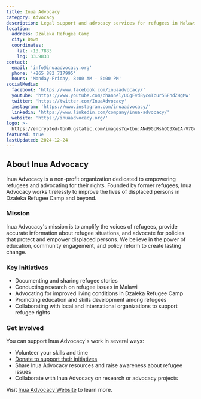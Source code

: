 ```yaml
---
title: Inua Advocacy
category: Advocacy
description: Legal support and advocacy services for refugees in Malawi.
location:
  address: Dzaleka Refugee Camp
  city: Dowa
  coordinates:
    lat: -13.7833
    lng: 33.9833
contact:
  email: 'info@inuaadvocacy.org'
  phone: '+265 882 717995'
  hours: 'Monday-Friday, 8:00 AM - 5:00 PM'
socialMedia:
  facebook: 'https://www.facebook.com/inuaadvocacy/'
  youtube: 'https://www.youtube.com/channel/UCgFvd8yc4Tcur5SFhdZHgMw'
  twitter: 'https://twitter.com/InuaAdvocacy'
  instagram: 'https://www.instagram.com/inuaadvocacy/'
  linkedin: 'https://www.linkedin.com/company/inua-advocacy/'
  website: 'https://inuaadvocacy.org/'
logo: >-
  https://encrypted-tbn0.gstatic.com/images?q=tbn:ANd9GcRshOC3XuIA-V7GVurjsZ0GIqKn_LJfdP1nQg&s
featured: true
lastUpdated: 2024-12-24
---
```


## About Inua Advocacy

Inua Advocacy is a non-profit organization dedicated to empowering refugees and advocating for their rights. Founded by former refugees, Inua Advocacy works tirelessly to improve the lives of displaced persons in Dzaleka Refugee Camp and beyond.

### Mission

Inua Advocacy's mission is to amplify the voices of refugees, provide accurate information about refugee situations, and advocate for policies that protect and empower displaced persons. We believe in the power of education, community engagement, and policy reform to create lasting change.

### Key Initiatives

- Documenting and sharing refugee stories
- Conducting research on refugee issues in Malawi
- Advocating for improved living conditions in Dzaleka Refugee Camp
- Promoting education and skills development among refugees
- Collaborating with local and international organizations to support refugee rights

### Get Involved
You can support Inua Advocacy's work in several ways:

- Volunteer your skills and time
- [Donate to support their initiatives](https://inuaadvocacy.org/donate/)
- Share Inua Advocacy resources and raise awareness about refugee issues
- Collaborate with Inua Advocacy on research or advocacy projects

Visit [Inua Advocacy Website](https://inuaadvocacy.org/) to learn more.